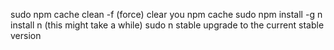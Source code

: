 sudo npm cache clean -f (force) clear you npm cache
sudo npm install -g n install n (this might take a while)
sudo n stable upgrade to the current stable version
